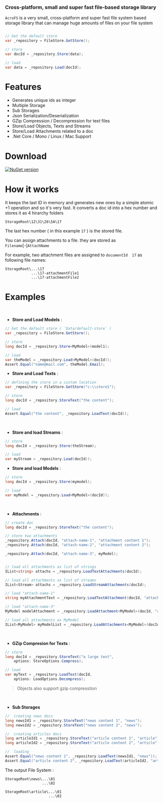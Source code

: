
### Cross-platform, small and super fast file-based storage library

`AcroFS` is a very small, cross-platform and super fast file system based storage library that can manage huge amounts of files on your file system



``` csharp

// Get the default store
var _repository = FileStore.GetStore();

// store
var docId = _repository.Store(data);

// load
var data = _repository.Load(docId);

```


# Features
- Generates unique ids as integer
- Multiple Storage
- Sub Storages
- Json Serialization/Deserialization
- GZip Compression / Decompression for text files
- Store/Load Objects, Texts and Streams
- Store/Load Attachments related to a doc
- .Net Core / Mono / Linux / Mac Support 


# Download

[![NuGet version](https://img.shields.io/nuget/v/Acrobit.AcroFS.svg)](https://www.nuget.org/packages/Acrobit.AcroFS)

# How it works

It keeps the last ID in memory and generates new ones by a simple atomic +1 operation and so it's very fast.
It converts a doc id into a hex number and stores it as 4 hirarchy folders

    StorageRoot\12\31\26\5A\17

The last hex number ( in this example `17` ) is the stored file.

[//]: # ( By default configuration it currently can store billions of files or even more, simply by changing the configuration!)

You can assign attachments to a file. they are stored as `Filename`[-]`AttachName`

For example, two attachment files are assigned to `documentId  17`  as following file names:

```
StorageRoot\...\17
            ...\17-attachmentFile1
            ...\17-attachmentFile2
````


# Examples
<br/>

- **Store and Load Models** :
``` csharp
// Get the default store ( `Data/default-store` )
var _repository = FileStore.GetStore();

// store    
long docId = _repository.Store<MyModel>(model1);

// load
var theModel = _repository.Load<MyModel>(docId));
Assert.Equal("name@mail.com", theModel.Email);
```

- **Store and Load Texts** :
``` csharp
// defining the store in a custom location
var _repository = FileStore.GetStore("c:\\store1");

// store    
long docId = _repository.StoreText("the content");

// load
Assert.Equal("the content", _repository.LoadText(docId));
```

 <br/>

- **Store and load Streams** :
``` csharp
// store    
long docId = _repository.Store(theStream);

// load
var myStream = _repository.Load(docId));
```

- **Store and load Models** :
``` csharp
// store    
long docId = _repository.Store(mymodel);

// load
var myModel = _repository.Load<MyModel>(docId));
```

<br/>

- **Attachments** :
``` csharp
// create doc
long docId = _repository.StoreText("the content");

// store two attachments
_repository.Attach(docId, "attach-name-1", "attachment content 1");
_repository.Attach(docId, "attach-name-2", "attachment content 2");

_repository.Attach(docId, "attach-name-3", myModel);


// load all attachments as list of strings
IList<string> attachs = _repository.LoadTextAttachments(docId);

// load all attachments as list of streams
IList<Stream> attachs = _repository.LoadStreamAttachments(docId);

// load "attach-name-1" 
string myAttachmentText = _repository.LoadTextAttachment(docId, "attach-name-1");

// load "attach-name-3" 
MyModel modelAttachment = _repository.LoadAttachment<MyModel>(docId, "attach-name-3");

// load all attachments as MyModel 
IList<MyModel> myModelList = _repository.LoadAttachments<MyModel>(docId);


```

<br/>

- **GZip Compresion for Texts** :
``` csharp
// store    
long docId = _repository.StoreText("a large text", 
    options: StoreOptions.Compress);

// load
var myText = _repository.LoadText(docId, 
    options: LoadOptions.Decompress);
```
> Objects also support gzip compresstion 

<br/>

- **Sub Storages** 
``` csharp
//  creating news docs
long newsId1 = _repository.StoreText("news content 1", "news");
long newsId2 = _repository.StoreText("news content 2", "news");

//  creating articles docs
long articleId1 = _repository.StoreText("article content 1", "article");
long articleId2 = _repository.StoreText("article content 2", "article");

//  loading
Assert.Equal("news content 1", _repository.LoadText(newsId1, "news"));
Assert.Equal("article content 2", _repository.LoadText(articleId2, "article"));


```
The output File System :

```
StorageRoot\news\...\01
                 ...\02

StorageRoot\article\...\01
                    ...\02
````




